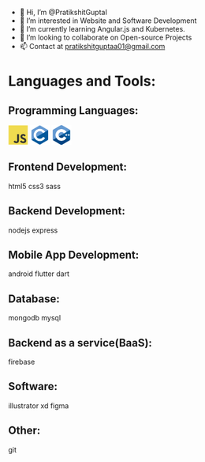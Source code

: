 - 👋 Hi, I’m @PratikshitGuptaI
- 👀 I’m interested in Website and Software Development
- 🌱 I’m currently learning Angular.js and Kubernetes.
- 💞️ I’m looking to collaborate on Open-source Projects
- 📫 Contact at pratikshitguptaa01@gmail.com

<!---
PratikshitGuptaI/PratikshitGuptaI is a ✨ special ✨ repository because its `README.md` (this file) appears on your GitHub profile.
You can click the Preview link to take a look at your changes.
--->
<h1>
Languages and Tools:
</h1>
<h2>
Programming Languages:
</h2>
<div>
  <img src="https://raw.githubusercontent.com/devicons/devicon/master/icons/javascript/javascript-original.svg" alt="javascript" width="40" height="40" style="max-width: 100%;">
<img src="https://raw.githubusercontent.com/devicons/devicon/master/icons/c/c-original.svg" alt="c" width="40" height="40" style="max-width: 100%;">
  <img src="https://raw.githubusercontent.com/devicons/devicon/master/icons/cplusplus/cplusplus-original.svg" alt="cplusplus" width="40" height="40" style="max-width: 100%;">
</div>
<h2>
  Frontend Development:
</h2>

html5 css3 sass
<h2>
Backend Development:
</h2>

nodejs express
<h2>
Mobile App Development:
</h2>
android flutter dart
<h2>
Database:
</h2>
mongodb mysql
<h2>
Backend as a service(BaaS):
</h2>
firebase 
<h2>
Software:
</h2>
illustrator xd figma
<h2>
Other:
</h2>
git 
